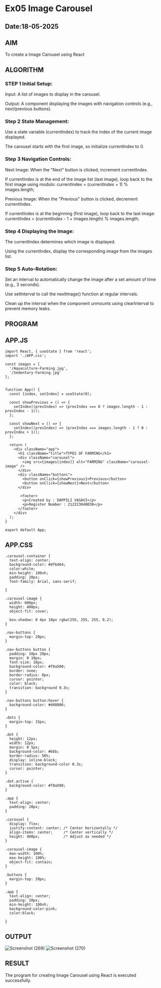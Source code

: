 # Ex05 Image Carousel
## Date:18-05-2025

## AIM
To create a Image Carousel using React 

## ALGORITHM
### STEP 1 Initial Setup:
Input: A list of images to display in the carousel.

Output: A component displaying the images with navigation controls (e.g., next/previous buttons).

### Step 2 State Management:
Use a state variable (currentIndex) to track the index of the current image displayed.

The carousel starts with the first image, so initialize currentIndex to 0.

### Step 3 Navigation Controls:
Next Image: When the "Next" button is clicked, increment currentIndex.

If currentIndex is at the end of the image list (last image), loop back to the first image using modulo:
currentIndex = (currentIndex + 1) % images.length;

Previous Image: When the "Previous" button is clicked, decrement currentIndex.

If currentIndex is at the beginning (first image), loop back to the last image:
currentIndex = (currentIndex - 1 + images.length) % images.length;

### Step 4 Displaying the Image:
The currentIndex determines which image is displayed.

Using the currentIndex, display the corresponding image from the images list.

### Step 5 Auto-Rotation:
Set an interval to automatically change the image after a set amount of time (e.g., 3 seconds).

Use setInterval to call the nextImage() function at regular intervals.

Clean up the interval when the component unmounts using clearInterval to prevent memory leaks.

## PROGRAM
## APP.JS
```
import React, { useState } from 'react';
import './APP.css';

const images = [
  '/Aquaculture-Farming.jpg',
  '/Sedentary-Farming.jpg'
];


function App() {
  const [index, setIndex] = useState(0);

  const showPrevious = () => {
    setIndex((prevIndex) => (prevIndex === 0 ? images.length - 1 : prevIndex - 1));
  };

  const showNext = () => {
    setIndex((prevIndex) => (prevIndex === images.length - 1 ? 0 : prevIndex + 1));
  };

  return (
    <div className="app">
      <h1 className="title">TYPES OF FARMING</h1>
      <div className="carousel">
        <img src={images[index]} alt="FARMING" className="carousel-image" />
      </div>
      <div className="buttons">
        <button onClick={showPrevious}>Previous</button>
        <button onClick={showNext}>Next</button>
      </div>

       <footer>
        <p>Created by : DAPPILI VASAVI</p>
        <p>Register Number : 212223040030</p>
      </footer>
    </div>
  );
}

export default App;

```
## APP.CSS
```
.carousel-container {
  text-align: center;
  background-color: #df6464;
  color:white;
  min-height: 100vh;
  padding: 20px;
  font-family: Arial, sans-serif;
  
}

.carousel-image {
  width: 600px;
  height: 400px;
  object-fit: cover;
  
  box-shadow: 0 4px 10px rgba(255, 255, 255, 0.2);
}

.nav-buttons {
  margin-top: 20px;
}

.nav-buttons button {
  padding: 10px 20px;
  margin: 0 10px;
  font-size: 16px;
  background-color: #f0a500;
  border: none;
  border-radius: 8px;
  cursor: pointer;
  color: black;
  transition: background 0.3s;
}

.nav-buttons button:hover {
  background-color: #d48806;
}

.dots {
  margin-top: 15px;
}

.dot {
  height: 12px;
  width: 12px;
  margin: 0 5px;
  background-color: #bbb;
  border-radius: 50%;
  display: inline-block;
  transition: background-color 0.3s;
  cursor: pointer;
}

.dot.active {
  background-color: #f0a500;
}

.app {
  text-align: center;
  padding: 20px;
}

.carousel {
  display: flex;
  justify-content: center; /* Center horizontally */
  align-items: center;     /* Center vertically */
  height: 400px;           /* Adjust as needed */
}

.carousel-image {
  max-width: 100%;
  max-height: 100%;
  object-fit: contain;
}

.buttons {
  margin-top: 20px;
}

.app {
  text-align: center;
  padding: 20px;
  min-height: 100vh;
  background-color:pink;
  color:black;
        
}
```

## OUTPUT
![Screenshot (269)](https://github.com/user-attachments/assets/340d0a21-6401-4e5c-9a1b-dc434e8e8825)
![Screenshot (270)](https://github.com/user-attachments/assets/d9d5a1e9-5bb1-430b-8651-f0fd75ee506f)



## RESULT
The program for creating Image Carousel using React is executed successfully.
